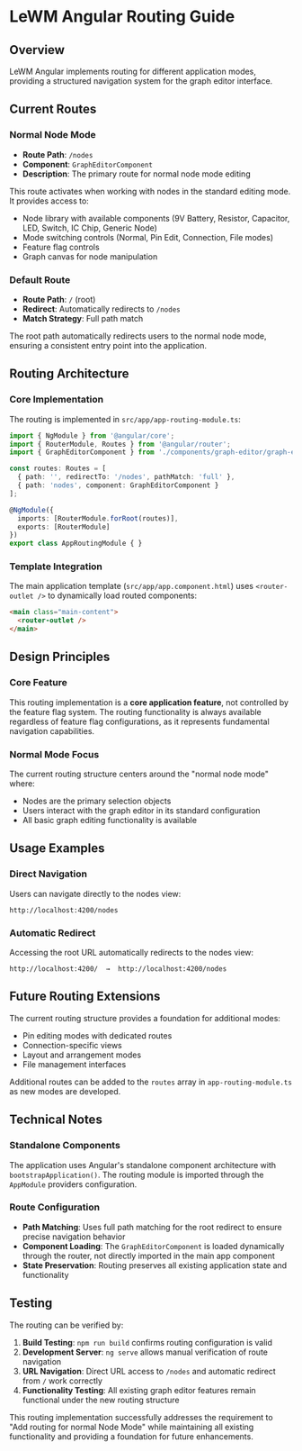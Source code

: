 # LeWM Angular Routing Guide

## Overview

LeWM Angular implements routing for different application modes, providing a structured navigation system for the graph editor interface.

## Current Routes

### Normal Node Mode

- **Route Path**: `/nodes`
- **Component**: `GraphEditorComponent`
- **Description**: The primary route for normal node mode editing

This route activates when working with nodes in the standard editing mode. It provides access to:
- Node library with available components (9V Battery, Resistor, Capacitor, LED, Switch, IC Chip, Generic Node)
- Mode switching controls (Normal, Pin Edit, Connection, File modes)
- Feature flag controls
- Graph canvas for node manipulation

### Default Route

- **Route Path**: `/` (root)
- **Redirect**: Automatically redirects to `/nodes`
- **Match Strategy**: Full path match

The root path automatically redirects users to the normal node mode, ensuring a consistent entry point into the application.

## Routing Architecture

### Core Implementation

The routing is implemented in `src/app/app-routing-module.ts`:

```typescript
import { NgModule } from '@angular/core';
import { RouterModule, Routes } from '@angular/router';
import { GraphEditorComponent } from './components/graph-editor/graph-editor.component';

const routes: Routes = [
  { path: '', redirectTo: '/nodes', pathMatch: 'full' },
  { path: 'nodes', component: GraphEditorComponent }
];

@NgModule({
  imports: [RouterModule.forRoot(routes)],
  exports: [RouterModule]
})
export class AppRoutingModule { }
```

### Template Integration

The main application template (`src/app/app.component.html`) uses `<router-outlet />` to dynamically load routed components:

```html
<main class="main-content">
  <router-outlet />
</main>
```

## Design Principles

### Core Feature

This routing implementation is a **core application feature**, not controlled by the feature flag system. The routing functionality is always available regardless of feature flag configurations, as it represents fundamental navigation capabilities.

### Normal Mode Focus

The current routing structure centers around the "normal node mode" where:
- Nodes are the primary selection objects
- Users interact with the graph editor in its standard configuration
- All basic graph editing functionality is available

## Usage Examples

### Direct Navigation

Users can navigate directly to the nodes view:
```
http://localhost:4200/nodes
```

### Automatic Redirect

Accessing the root URL automatically redirects to the nodes view:
```
http://localhost:4200/  →  http://localhost:4200/nodes
```

## Future Routing Extensions

The current routing structure provides a foundation for additional modes:

- Pin editing modes with dedicated routes
- Connection-specific views
- Layout and arrangement modes
- File management interfaces

Additional routes can be added to the `routes` array in `app-routing-module.ts` as new modes are developed.

## Technical Notes

### Standalone Components

The application uses Angular's standalone component architecture with `bootstrapApplication()`. The routing module is imported through the `AppModule` providers configuration.

### Route Configuration

- **Path Matching**: Uses full path matching for the root redirect to ensure precise navigation behavior
- **Component Loading**: The `GraphEditorComponent` is loaded dynamically through the router, not directly imported in the main app component
- **State Preservation**: Routing preserves all existing application state and functionality

## Testing

The routing can be verified by:

1. **Build Testing**: `npm run build` confirms routing configuration is valid
2. **Development Server**: `ng serve` allows manual verification of route navigation
3. **URL Navigation**: Direct URL access to `/nodes` and automatic redirect from `/` work correctly
4. **Functionality Testing**: All existing graph editor features remain functional under the new routing structure

This routing implementation successfully addresses the requirement to "Add routing for normal Node Mode" while maintaining all existing functionality and providing a foundation for future enhancements.